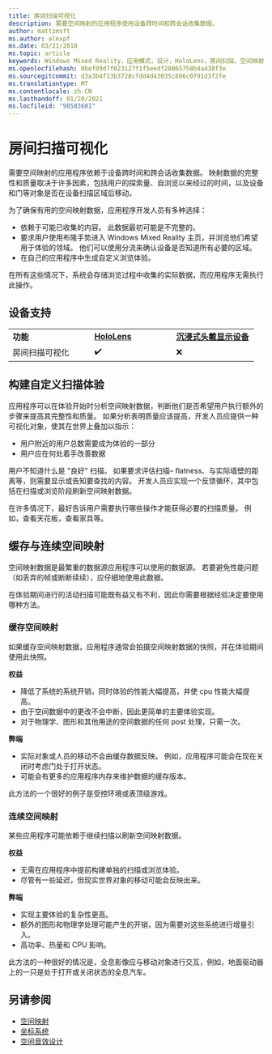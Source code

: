 ```yaml
---
title: 房间扫描可视化
description: 需要空间映射的应用程序使用设备跨时间和跨会话收集数据。
author: mattzmsft
ms.author: alexpf
ms.date: 03/21/2018
ms.topic: article
keywords: Windows Mixed Reality，应用模式，设计，HoloLens，房间扫描，空间映射，网格，混合现实耳机，windows Mixed Reality 耳机，虚拟现实耳机，HoloLens
ms.openlocfilehash: 0bef09d7f023127f1f5eedf28065758b4a438f3e
ms.sourcegitcommit: d3a3b4f13b3728cfdd4d43035c806c0791d3f2fe
ms.translationtype: MT
ms.contentlocale: zh-CN
ms.lasthandoff: 01/20/2021
ms.locfileid: "98583601"
---
```

# <a name="room-scan-visualization"></a>房间扫描可视化

需要空间映射的应用程序依赖于设备跨时间和跨会话收集数据。 映射数据的完整性和质量取决于许多因素，包括用户的探索量、自浏览以来经过的时间，以及设备和门等对象是否在设备扫描区域后移动。

为了确保有用的空间映射数据，应用程序开发人员有多种选择：
* 依赖于可能已收集的内容。 此数据最初可能是不完整的。
* 要求用户使用布隆手势进入 Windows Mixed Reality 主页，并浏览他们希望用于体验的领域。 他们可以使用分流来确认设备是否知道所有必要的区域。
* 在自己的应用程序中生成自定义浏览体验。

在所有这些情况下，系统会存储浏览过程中收集的实际数据，而应用程序无需执行此操作。

## <a name="device-support"></a>设备支持

<table>
    <colgroup>
    <col width="33%" />
    <col width="33%" />
    <col width="33%" />
    </colgroup>
    <tr>
        <td><strong>功能</strong></td>
        <td><a href="/hololens/hololens1-hardware"><strong>HoloLens</strong></a></td>
        <td><a href="../discover/immersive-headset-hardware-details.md"><strong>沉浸式头戴显示设备</strong></a></td>
    </tr>
     <tr>
        <td>房间扫描可视化</td>
        <td>✔️</td>
        <td>❌</td>
    </tr>
</table>



## <a name="building-a-custom-scanning-experience"></a>构建自定义扫描体验

应用程序可以在体验开始时分析空间映射数据，判断他们是否希望用户执行额外的步骤来提高其完整性和质量。 如果分析表明质量应该提高，开发人员应提供一种可视化对象，使其在世界上叠加以指示：
* 用户附近的用户总数需要成为体验的一部分
* 用户应在何处着手改善数据

用户不知道什么是 "良好" 扫描。 如果要求评估扫描– flatness、与实际墙壁的距离等，则需要显示或告知要查找的内容。 开发人员应实现一个反馈循环，其中包括在扫描或浏览阶段刷新空间映射数据。

在许多情况下，最好告诉用户需要执行哪些操作才能获得必要的扫描质量。 例如，查看天花板，查看家具等。

## <a name="cached-versus-continuous-spatial-mapping"></a>缓存与连续空间映射

空间映射数据是最繁重的数据源应用程序可以使用的数据源。 若要避免性能问题（如丢弃的帧或断断续续），应仔细地使用此数据。

在体验期间进行的活动扫描可能既有益又有不利，因此你需要根据经验决定要使用哪种方法。

### <a name="cached-spatial-mapping"></a>缓存空间映射

如果缓存空间映射数据，应用程序通常会拍摄空间映射数据的快照，并在体验期间使用此快照。

**权益**
* 降低了系统的系统开销，同时体验的性能大幅提高，并使 cpu 性能大幅提高。
* 由于空间数据中的更改不会中断，因此更简单的主要体验实现。
* 对于物理学、图形和其他用途的空间数据的任何 post 处理，只需一次。

**弊端**
* 实际对象或人员的移动不会由缓存数据反映。 例如，应用程序可能会在现在关闭时考虑门处于打开状态。
* 可能会有更多的应用程序内存来维护数据的缓存版本。

此方法的一个很好的例子是受控环境或表顶级游戏。

### <a name="continuous-spatial-mapping"></a>连续空间映射

某些应用程序可能依赖于继续扫描以刷新空间映射数据。

**权益**
* 无需在应用程序中提前构建单独的扫描或浏览体验。
* 尽管有一些延迟，但现实世界对象的移动可能会反映出来。

**弊端**
* 实现主要体验的复杂性更高。
* 额外的图形和物理学处理可能产生的开销，因为需要对这些系统进行增量引入。
* 高功率、热量和 CPU 影响。

此方法的一种很好的情况是，全息影像应与移动对象进行交互，例如，地面驱动器上的一只是处于打开或关闭状态的全息汽车。

## <a name="see-also"></a>另请参阅

* [空间映射](spatial-mapping.md)
* [坐标系统](coordinate-systems.md)
* [空间音效设计](spatial-sound-design.md)